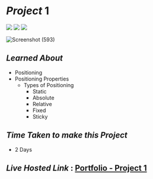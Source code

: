 # _Project_ 1
<img src="https://img.shields.io/badge/Project%201-Portfolio-green">&nbsp;<img src="https://img.shields.io/badge/Used-HTML5-orange">&nbsp;<img src="https://img.shields.io/badge/Used-CSS3-blue">

![Screenshot (593)](https://user-images.githubusercontent.com/69143883/181195935-cd477898-341d-4baa-877a-d238bcfb38dd.png)


## _Learned About_
- Positioning
- Positioning Properties
  - Types of Positioning
    - Static
    - Absolute
    - Relative
    - Fixed
    - Sticky
    
## _Time Taken to make this Project_
- 2 Days

## _Live Hosted Link_ : [Portfolio - Project 1](https://live-class-assignment-01.netlify.app/)

